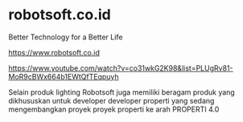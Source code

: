 # robotsoft.co.id
Better Technology for a Better Life

https://www.robotsoft.co.id


https://www.youtube.com/watch?v=co31wkG2K98&list=PLUgRv81-MoR9cBWx664b1EWtQfTEqpuyh



Selain produk lighting Robotsoft juga memiliki beragam produk yang dikhususkan untuk developer developer properti yang sedang mengembangkan proyek proyek properti ke arah PROPERTI 4.0



